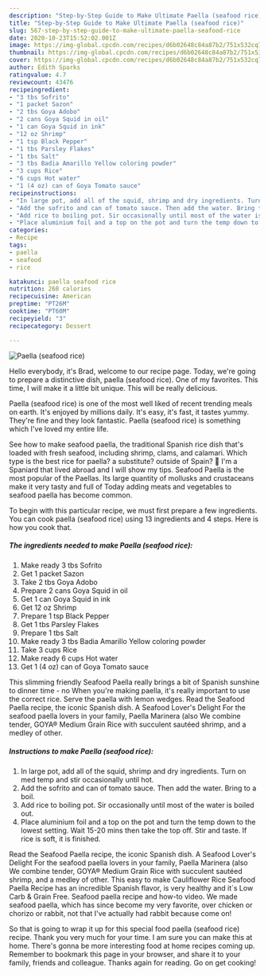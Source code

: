 ```yaml
---
description: "Step-by-Step Guide to Make Ultimate Paella (seafood rice)"
title: "Step-by-Step Guide to Make Ultimate Paella (seafood rice)"
slug: 567-step-by-step-guide-to-make-ultimate-paella-seafood-rice
date: 2020-10-23T15:52:02.001Z
image: https://img-global.cpcdn.com/recipes/d6b02648c84a87b2/751x532cq70/paella-seafood-rice-recipe-main-photo.jpg
thumbnail: https://img-global.cpcdn.com/recipes/d6b02648c84a87b2/751x532cq70/paella-seafood-rice-recipe-main-photo.jpg
cover: https://img-global.cpcdn.com/recipes/d6b02648c84a87b2/751x532cq70/paella-seafood-rice-recipe-main-photo.jpg
author: Edith Sparks
ratingvalue: 4.7
reviewcount: 43476
recipeingredient:
- "3 tbs Sofrito"
- "1 packet Sazon"
- "2 tbs Goya Adobo"
- "2 cans Goya Squid in oil"
- "1 can Goya Squid in ink"
- "12 oz Shrimp"
- "1 tsp Black Pepper"
- "1 tbs Parsley Flakes"
- "1 tbs Salt"
- "3 tbs Badia Amarillo Yellow coloring powder"
- "3 cups Rice"
- "6 cups Hot water"
- "1 (4 oz) can of Goya Tomato sauce"
recipeinstructions:
- "In large pot, add all of the squid, shrimp and dry ingredients. Turn on med temp and stir occasionally until hot."
- "Add the sofrito and can of tomato sauce. Then add the water. Bring to a boil."
- "Add rice to boiling pot. Sir occasionally until most of the water is boiled out."
- "Place aluminium foil and a top on the pot and turn the temp down to the lowest setting. Wait 15-20 mins then take the top off. Stir and taste. If rice is soft, it is finished."
categories:
- Recipe
tags:
- paella
- seafood
- rice

katakunci: paella seafood rice 
nutrition: 268 calories
recipecuisine: American
preptime: "PT26M"
cooktime: "PT60M"
recipeyield: "3"
recipecategory: Dessert

---
```



![Paella (seafood rice)](https://img-global.cpcdn.com/recipes/d6b02648c84a87b2/751x532cq70/paella-seafood-rice-recipe-main-photo.jpg)

Hello everybody, it's Brad, welcome to our recipe page. Today, we're going to prepare a distinctive dish, paella (seafood rice). One of my favorites. This time, I will make it a little bit unique. This will be really delicious.

Paella (seafood rice) is one of the most well liked of recent trending meals on earth. It's enjoyed by millions daily. It's easy, it's fast, it tastes yummy. They're fine and they look fantastic. Paella (seafood rice) is something which I've loved my entire life.

See how to make seafood paella, the traditional Spanish rice dish that&#39;s loaded with fresh seafood, including shrimp, clams, and calamari. Which type is the best rice for paella? a substitute? outside of Spain? 🥘 I&#39;m a Spaniard that lived abroad and I will show my tips. Seafood Paella is the most popular of the Paellas. Its large quantity of mollusks and crustaceans make it very tasty and full of Today adding meats and vegetables to seafood paella has become common.


To begin with this particular recipe, we must first prepare a few ingredients. You can cook paella (seafood rice) using 13 ingredients and 4 steps. Here is how you cook that.

<!--inarticleads1-->

##### The ingredients needed to make Paella (seafood rice):

1. Make ready 3 tbs Sofrito
1. Get 1 packet Sazon
1. Take 2 tbs Goya Adobo
1. Prepare 2 cans Goya Squid in oil
1. Get 1 can Goya Squid in ink
1. Get 12 oz Shrimp
1. Prepare 1 tsp Black Pepper
1. Get 1 tbs Parsley Flakes
1. Prepare 1 tbs Salt
1. Make ready 3 tbs Badia Amarillo Yellow coloring powder
1. Take 3 cups Rice
1. Make ready 6 cups Hot water
1. Get 1 (4 oz) can of Goya Tomato sauce


This slimming friendly Seafood Paella really brings a bit of Spanish sunshine to dinner time - no When you&#39;re making paella, it&#39;s really important to use the correct rice. Serve the paella with lemon wedges. Read the Seafood Paella recipe, the iconic Spanish dish. A Seafood Lover&#39;s Delight For the seafood paella lovers in your family, Paella Marinera (also We combine tender, GOYA® Medium Grain Rice with succulent sautéed shrimp, and a medley of other. 

<!--inarticleads2-->

##### Instructions to make Paella (seafood rice):

1. In large pot, add all of the squid, shrimp and dry ingredients. Turn on med temp and stir occasionally until hot.
1. Add the sofrito and can of tomato sauce. Then add the water. Bring to a boil.
1. Add rice to boiling pot. Sir occasionally until most of the water is boiled out.
1. Place aluminium foil and a top on the pot and turn the temp down to the lowest setting. Wait 15-20 mins then take the top off. Stir and taste. If rice is soft, it is finished.


Read the Seafood Paella recipe, the iconic Spanish dish. A Seafood Lover&#39;s Delight For the seafood paella lovers in your family, Paella Marinera (also We combine tender, GOYA® Medium Grain Rice with succulent sautéed shrimp, and a medley of other. This easy to make Cauliflower Rice Seafood Paella Recipe has an incredible Spanish flavor, is very healthy and it´s Low Carb &amp; Grain Free. Seafood paella recipe and how-to video. We made seafood paella, which has since become my very favorite, over chicken or chorizo or rabbit, not that I&#39;ve actually had rabbit because come on! 

So that is going to wrap it up for this special food paella (seafood rice) recipe. Thank you very much for your time. I am sure you can make this at home. There's gonna be more interesting food at home recipes coming up. Remember to bookmark this page in your browser, and share it to your family, friends and colleague. Thanks again for reading. Go on get cooking!
